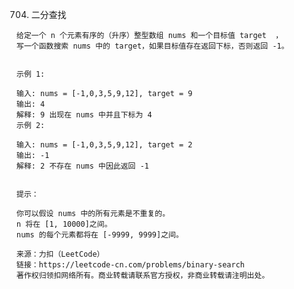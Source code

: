 704. 二分查找


>
    给定一个 n 个元素有序的（升序）整型数组 nums 和一个目标值 target  ，
    写一个函数搜索 nums 中的 target，如果目标值存在返回下标，否则返回 -1。
    
    
    示例 1:
    
    输入: nums = [-1,0,3,5,9,12], target = 9
    输出: 4
    解释: 9 出现在 nums 中并且下标为 4
    示例 2:
    
    输入: nums = [-1,0,3,5,9,12], target = 2
    输出: -1
    解释: 2 不存在 nums 中因此返回 -1
     
    
    提示：
    
    你可以假设 nums 中的所有元素是不重复的。
    n 将在 [1, 10000]之间。
    nums 的每个元素都将在 [-9999, 9999]之间。
    
    来源：力扣（LeetCode）
    链接：https://leetcode-cn.com/problems/binary-search
    著作权归领扣网络所有。商业转载请联系官方授权，非商业转载请注明出处。
>
